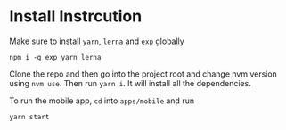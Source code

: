 # Install Instrcution
Make sure to install `yarn`, `lerna` and `exp` globally

```
npm i -g exp yarn lerna
```

Clone the repo and then go into the project root and change nvm version using `nvm use`. Then run `yarn i`. It will install all the dependencies.

To run the mobile app, `cd` into `apps/mobile` and run
```
yarn start
```
